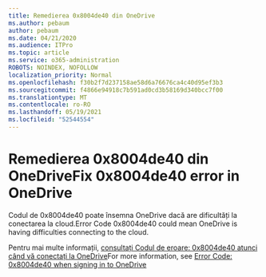 ```yaml
---
title: Remedierea 0x8004de40 din OneDrive
ms.author: pebaum
author: pebaum
ms.date: 04/21/2020
ms.audience: ITPro
ms.topic: article
ms.service: o365-administration
ROBOTS: NOINDEX, NOFOLLOW
localization_priority: Normal
ms.openlocfilehash: f30b2f7d237158ae58d6a76676ca4c40d95ef3b3
ms.sourcegitcommit: f4866e94918c7b591ad0cd3b58169d340bcc7f00
ms.translationtype: MT
ms.contentlocale: ro-RO
ms.lasthandoff: 05/19/2021
ms.locfileid: "52544554"
---
```

# <a name="fix-0x8004de40-error-in-onedrive"></a><span data-ttu-id="2e1fe-102">Remedierea 0x8004de40 din OneDrive</span><span class="sxs-lookup"><span data-stu-id="2e1fe-102">Fix 0x8004de40 error in OneDrive</span></span>

<span data-ttu-id="2e1fe-103">Codul de 0x8004de40 poate însemna OneDrive dacă are dificultăți la conectarea la cloud.</span><span class="sxs-lookup"><span data-stu-id="2e1fe-103">Error Code 0x8004de40 could mean OneDrive is having difficulties connecting to the cloud.</span></span> 

<span data-ttu-id="2e1fe-104">Pentru mai multe informații, [consultați Codul de eroare: 0x8004de40 atunci când vă conectați la OneDrive](/sharepoint/troubleshoot/administration/error-0x8004de40-in-onedrive)</span><span class="sxs-lookup"><span data-stu-id="2e1fe-104">For more information, see [Error Code: 0x8004de40 when signing in to OneDrive](/sharepoint/troubleshoot/administration/error-0x8004de40-in-onedrive)</span></span>